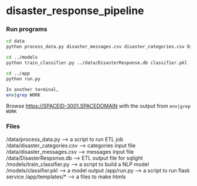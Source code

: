 # disaster_response_pipeline

### Run programs
```bash
cd data
python process_data.py disaster_messages.csv disaster_categories.csv DisasterResponse.db

cd ../models
python train_classifier.py ../data/DisasterResponse.db classifier.pkl

cd ../app
python run.py

In another terminal,
env|grep WORK

```

Browse https://SPACEID-3001.SPACEDOMAIN with the output from `env|grep WORK`

### Files

/data/process_data.py --> a script to run ETL job
/data/disaster_categories.csv --> categories input file
/data/disaster_messages.csv --> messages input file
/data/DisasterResponse.db  --> ETL output file for sqlight
/models/train_classifier.py  --> a script to build a NLP model
/models/classifier.pkl  --> a model output
/app/run.py  --> a script to run flask service
/app/templates/*  --> a files to make htmls
